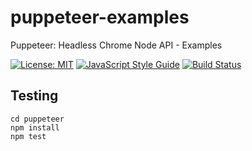# puppeteer-examples
Puppeteer: Headless Chrome Node API - Examples

[![License: MIT](https://img.shields.io/badge/License-MIT-yellow.svg)](https://opensource.org/licenses/MIT)
[![JavaScript Style Guide](https://img.shields.io/badge/code_style-standard-brightgreen.svg)](https://standardjs.com)
[![Build Status](https://travis-ci.org/coding-jam/no-selenium-e2e-testing.svg?branch=master)](https://travis-ci.org/coding-jam/no-selenium-e2e-testing)
## Testing

    cd puppeteer
    npm install
    npm test